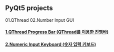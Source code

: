## PyQt5 projects

01.QThread
02.Number Input GUI


#### [1.QThread Progress Bar (QThread를 이용한 진행바)](https://github.com/naddongddong/Python-PyQt5/tree/main/Reference/)
#### [2.Numeric Input Keyboard (숫자 입력 키보드)](https://github.com/naddongddong/Python-PyQt5/tree/main/Reference/)
